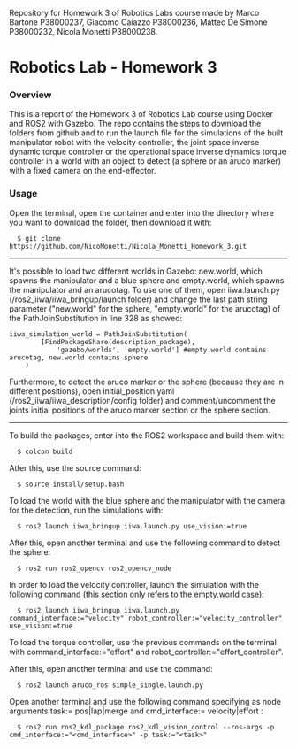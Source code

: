 Repository for Homework 3 of Robotics Labs course made by Marco Bartone P38000237, Giacomo Caiazzo P38000236, Matteo De Simone P38000232, Nicola Monetti P38000238.

# Robotics Lab - Homework 3

### Overview
This is a report of the Homework 3 of Robotics Lab course using Docker and ROS2 with Gazebo. The repo contains the steps to download the folders from github and to run the launch file for the simulations of the built manipulator robot with the velocity controller, the joint space inverse dynamic torque controller or the operational space inverse dynamics torque controller in a world with an object to detect (a sphere or an aruco marker) with a fixed camera on the end-effector.

### Usage

Open the terminal, open the container and enter into the directory where you want to download the folder, then download it with:

      $ git clone https://github.com/NicoMonetti/Nicola_Monetti_Homework_3.git
            
--------------------------------

It's possible to load two different worlds in Gazebo: new.world, which spawns the manipulator and a blue sphere and empty.world, which spawns the manipulator and an arucotag. To use one of them, open iiwa.launch.py (/ros2_iiwa/iiwa_bringup/launch folder) and change the last path string parameter ("new.world" for the sphere, "empty.world" for the arucotag) of the PathJoinSubstitution in line 328 as showed:

	iiwa_simulation_world = PathJoinSubstitution(
            [FindPackageShare(description_package),
                'gazebo/worlds', 'empty.world'] #empty.world contains arucotag, new.world contains sphere 
    	)


Furthermore, to detect the aruco marker or the sphere (because they are in different positions), open initial_position.yaml (/ros2_iiwa/iiwa_description/config folder) and comment/uncomment the joints initial positions of the aruco marker section or the sphere section.

--------------------------------

To build the packages, enter into the ROS2 workspace and build them with:

      $ colcon build

Atfer this, use the source command:

      $ source install/setup.bash
      

To load the world with the blue sphere and the manipulator with the camera for the detection, run the simulations with:

      $ ros2 launch iiwa_bringup iiwa.launch.py use_vision:=true

After this, open another terminal and use the following command to detect the sphere:
      
      $ ros2 run ros2_opencv ros2_opencv_node



In order to load the velocity controller, launch the simulation with the following command (this section only refers to the empty.world case):

      $ ros2 launch iiwa_bringup iiwa.launch.py command_interface:="velocity" robot_controller:="velocity_controller" use_vision:=true
      
To load the torque controller, use the previous commands on the terminal with command_interface:="effort" and robot_controller:="effort_controller".

After this, open another terminal and use the command:

      $ ros2 launch aruco_ros simple_single.launch.py
      
Open another terminal and use the following command specifying as node arguments task:= pos|lap|merge and cmd_interface:= velocity|effort :
      
      $ ros2 run ros2_kdl_package ros2_kdl_vision_control --ros-args -p cmd_interface:="<cmd_interface>" -p task:="<task>"
      
